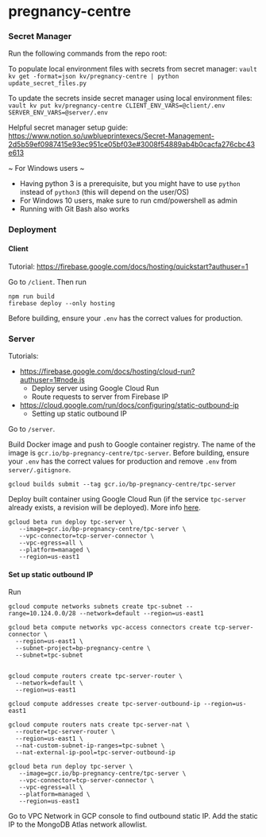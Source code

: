 # pregnancy-centre

### Secret Manager
Run the following commands from the repo root:

To populate local environment files with secrets from secret manager:
`vault kv get -format=json kv/pregnancy-centre | python update_secret_files.py`

To update the secrets inside secret manager using local environment files:
`vault kv put kv/pregnancy-centre CLIENT_ENV_VARS=@client/.env SERVER_ENV_VARS=@server/.env`

Helpful secret manager setup guide:
https://www.notion.so/uwblueprintexecs/Secret-Management-2d5b59ef0987415e93ec951ce05bf03e#3008f54889ab4b0cacfa276cbc43e613

~ For Windows users ~
- Having python 3 is a prerequisite, but you might have to use `python` instead of `python3` (this will depend on the user/OS)
- For Windows 10 users, make sure to run cmd/powershell as admin
- Running with Git Bash also works

### Deployment


#### Client
Tutorial: https://firebase.google.com/docs/hosting/quickstart?authuser=1

Go to `/client`. Then run
```
npm run build
firebase deploy --only hosting
```

Before building, ensure your `.env` has the correct values for production.

### Server
Tutorials:
+ https://firebase.google.com/docs/hosting/cloud-run?authuser=1#node.js 
  + Deploy server using Google Cloud Run
  + Route requests to server from Firebase IP
+ https://cloud.google.com/run/docs/configuring/static-outbound-ip
  + Setting up static outbound IP

Go to `/server`.

Build Docker image and push to Google container registry. The name of the image is `gcr.io/bp-pregnancy-centre/tpc-server`. 
Before building, ensure your `.env` has the correct values for production and remove `.env` from `server/.gitignore`.
```
gcloud builds submit --tag gcr.io/bp-pregnancy-centre/tpc-server
```

Deploy built container using Google Cloud Run (if the service `tpc-server` already exists, a revision will be deployed). More info [here](https://cloud.google.com/run/docs/deploying#revision).
```
gcloud beta run deploy tpc-server \
   --image=gcr.io/bp-pregnancy-centre/tpc-server \
   --vpc-connector=tcp-server-connector \
   --vpc-egress=all \
   --platform=managed \
   --region=us-east1 
```

#### Set up static outbound IP

Run
```
gcloud compute networks subnets create tpc-subnet --range=10.124.0.0/28 --network=default --region=us-east1

gcloud beta compute networks vpc-access connectors create tcp-server-connector \
  --region=us-east1 \
  --subnet-project=bp-pregnancy-centre \
  --subnet=tpc-subnet


gcloud compute routers create tpc-server-router \
  --network=default \
  --region=us-east1

gcloud compute addresses create tpc-server-outbound-ip --region=us-east1

gcloud compute routers nats create tpc-server-nat \
  --router=tpc-server-router \
  --region=us-east1 \
  --nat-custom-subnet-ip-ranges=tpc-subnet \
  --nat-external-ip-pool=tpc-server-outbound-ip

gcloud beta run deploy tpc-server \
   --image=gcr.io/bp-pregnancy-centre/tpc-server \
   --vpc-connector=tcp-server-connector \
   --vpc-egress=all \
   --platform=managed \
   --region=us-east1 
```

Go to VPC Network in GCP console to find outbound static IP. Add the static IP to the MongoDB Atlas network allowlist.
